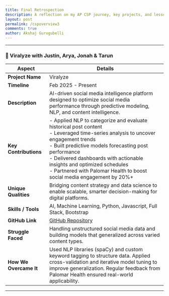 ```yaml
---
title: Final Retrospection
description: A reflection on my AP CSP journey, key projects, and lessons learned in software development and collaboration.
layout: post
permalink: /cspoverview3
comments: true
author: Akshaj Gurugubelli
---
```


---

### 🔹 Viralyze with Justin, Arya, Jonah & Tarun

| **Aspect**            | **Details**                                                                                                                                                      |
|-----------------------|------------------------------------------------------------------------------------------------------------------------------------------------------------------|
| **Project Name**      | Viralyze                                                                                                                                                         |
| **Timeline**          | Feb 2025 - Present                                                                                                                                               |
| **Description**       | AI-driven social media intelligence platform designed to optimize social media performance through predictive modeling, NLP, and content intelligence.          |
| **Key Contributions** | - Applied NLP to categorize and evaluate historical post content<br>- Leveraged time-series analysis to uncover engagement trends<br>- Built predictive models forecasting post performance<br>- Delivered dashboards with actionable insights and optimized schedules<br>- Partnered with Palomar Health to boost social media engagement by 20%+ |
| **Unique Qualities**  | Bridging content strategy and data science to enable scalable, smarter decision-making for digital platforms.                                                    |
| **Skills / Tools**    | AI, Machine Learning, Python, Javascript, Full Stack, Bootstrap                                                                                                  |
| **GitHub Link**       | [GitHub Repository](https://github.com/luojonah/palomarhealth_frontend)                                                                                         |
| **Struggle Faced**    | Handling unstructured social media data and building models that generalized across varied content types.                                                       |
| **How We Overcame It**| Used NLP libraries (spaCy) and custom keyword tagging to structure data. Applied cross-validation and iterative model tuning to improve generalization. Regular feedback from Palomar Health ensured real-world applicability. |

---
